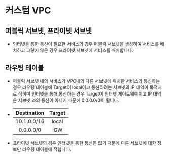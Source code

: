 # 커스텀 VPC

## 퍼블릭 서브넷, 프라이빗 서브넷

- 인터넷을 통한 통신이 필요한 서비스의 경우 퍼블릭 서브넷을 생성하여 서비스를 배치하고 그렇지 않은 경우 프라이빗 서브넷에 서비스를 배치합니다.

## 라우팅 테이블

- 퍼블릭 서브넷 내의 서비스가 VPC내의 다른 서브넷에 위치한 서비스와 통신하는 경우 라우팅 테이블에 Target이 local이고 통신하려는 서브넷의 IP 대역이 목적지로 적히며 인터넷을 통해 통신하는 경우 Target이 인터넷 게이트웨이이고 IP 대역은 서브넷 과의 통신이 아니기 때문에 0.0.0.0/0이 됩니다.

- | Destination | Target |
  | :---------: | :----: |
  | 10.1.0.0/16 | local  |
  |  0.0.0.0/0  |  IGW   |

- 프라이빗 서브넷의 경우 인터넷을 통한 통신은 없기 때문에 다른 서브넷에 대한 정보만 라우팅 테이블에 적힙니다.
